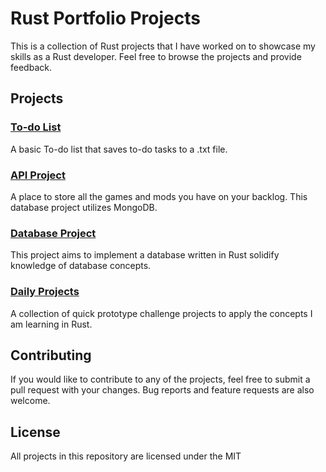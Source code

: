 # Rust Portfolio Projects

This is a collection of Rust projects that I have worked on to showcase my skills as a Rust developer. Feel free to browse the projects and provide feedback.

## Projects

### [To-do List](https://github.com/nuiben/rust/tree/main/todo)

A basic To-do list that saves to-do tasks to a .txt file.

### [API Project](https://github.com/nuiben/rust_web/tree/main/game_list)

A place to store all the games and mods you have on your backlog. This database project utilizes MongoDB.

### [Database Project](https://github.com/nuiben/rust/tree/main/dbfs)

This project aims to implement a database written in Rust solidify knowledge of database concepts.

### [Daily Projects](https://github.com/nuiben/rust/tree/main/daily_projects)

A collection of quick prototype challenge projects to apply the concepts I am learning in Rust.

## Contributing

If you would like to contribute to any of the projects, feel free to submit a pull request with your changes. Bug reports and feature requests are also welcome.

## License

All projects in this repository are licensed under the MIT
